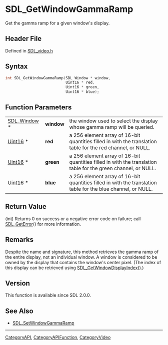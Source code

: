 # SDL_GetWindowGammaRamp

Get the gamma ramp for a given window's display.

## Header File

Defined in [SDL_video.h](https://github.com/libsdl-org/SDL/blob/SDL2/include/SDL_video.h)

## Syntax

```c
int SDL_GetWindowGammaRamp(SDL_Window * window,
                           Uint16 * red,
                           Uint16 * green,
                           Uint16 * blue);
```

## Function Parameters

|                            |            |                                                                                                               |
| -------------------------- | ---------- | ------------------------------------------------------------------------------------------------------------- |
| [SDL_Window](SDL_Window) * | **window** | the window used to select the display whose gamma ramp will be queried.                                       |
| [Uint16](Uint16) *         | **red**    | a 256 element array of 16-bit quantities filled in with the translation table for the red channel, or NULL.   |
| [Uint16](Uint16) *         | **green**  | a 256 element array of 16-bit quantities filled in with the translation table for the green channel, or NULL. |
| [Uint16](Uint16) *         | **blue**   | a 256 element array of 16-bit quantities filled in with the translation table for the blue channel, or NULL.  |

## Return Value

(int) Returns 0 on success or a negative error code on failure; call
[SDL_GetError](SDL_GetError)() for more information.

## Remarks

Despite the name and signature, this method retrieves the gamma ramp of the
entire display, not an individual window. A window is considered to be
owned by the display that contains the window's center pixel. (The index of
this display can be retrieved using
[SDL_GetWindowDisplayIndex](SDL_GetWindowDisplayIndex)().)

## Version

This function is available since SDL 2.0.0.

## See Also

- [SDL_SetWindowGammaRamp](SDL_SetWindowGammaRamp)






----
[CategoryAPI](CategoryAPI), [CategoryAPIFunction](CategoryAPIFunction), [CategoryVideo](CategoryVideo)

